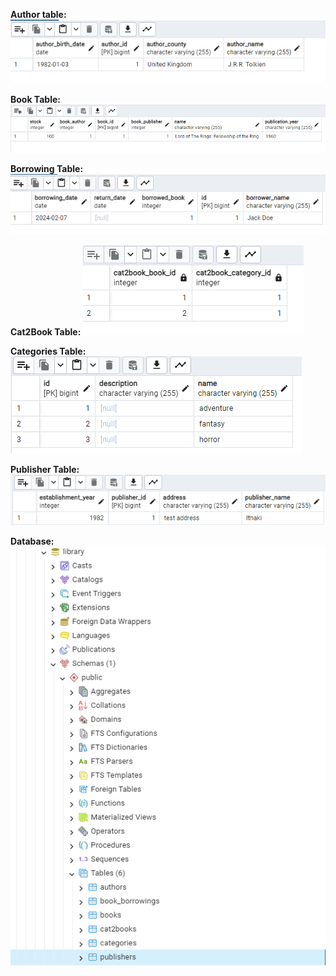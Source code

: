 ﻿**Author table:**
![author table](https://raw.githubusercontent.com/jericho909/patika-fullstack/main/Hafta_10/library/screenshots/author%20table.png)  

**Book Table:**
![Book Table](https://raw.githubusercontent.com/jericho909/patika-fullstack/main/Hafta_10/library/screenshots/book%20table.png)  

**Borrowing Table:**
![borrowing table](https://raw.githubusercontent.com/jericho909/patika-fullstack/main/Hafta_10/library/screenshots/borrowing%20table.png)  

**Cat2Book Table:**
![Cat2Book](https://raw.githubusercontent.com/jericho909/patika-fullstack/main/Hafta_10/library/screenshots/cat2book%20table.png)  

**Categories Table:**
![Category table](https://raw.githubusercontent.com/jericho909/patika-fullstack/main/Hafta_10/library/screenshots/category%20table.png)  

**Publisher Table:**
![Publisher table](https://raw.githubusercontent.com/jericho909/patika-fullstack/main/Hafta_10/library/screenshots/publisher%20table.png)  

**Database:**
![database](https://raw.githubusercontent.com/jericho909/patika-fullstack/main/Hafta_10/library/screenshots/database.png)

